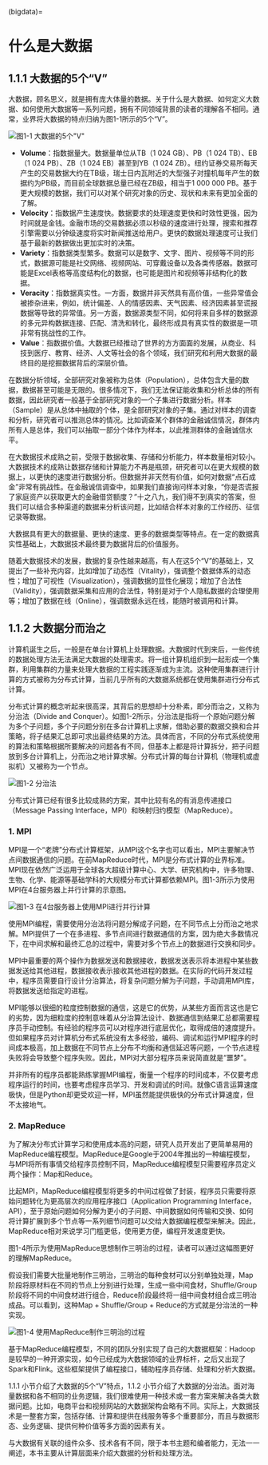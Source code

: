 (bigdata)=
# 什么是大数据

## 1.1.1 大数据的5个“V”

大数据，顾名思义，就是拥有庞大体量的数据。关于什么是大数据、如何定义大数据、如何使用大数据等一系列问题，拥有不同领域背景的读者的理解各不相同。通常，业界将大数据的特点归纳为图1-1所示的5个“V”。

![图1-1 大数据的5个"V"](./img/)

- **Volume**：指数据量大。数据量单位从TB（1 024 GB）、PB（1 024 TB）、EB（1 024 PB）、ZB（1 024 EB）甚至到YB（1 024 ZB）。纽约证券交易所每天产生的交易数据大约在TB级，瑞士日内瓦附近的大型强子对撞机每年产生的数据约为PB级，而目前全球数据总量已经在ZB级，相当于1 000 000 PB。基于更大规模的数据，我们可以对某个研究对象的历史、现状和未来有更加全面的了解。
- **Velocity**：指数据产生速度快。数据要求的处理速度更快和时效性更强，因为时间就是金钱。金融市场的交易数据必须以秒级的速度进行处理，搜索和推荐引擎需要以分钟级速度将实时新闻推送给用户。更快的数据处理速度可让我们基于最新的数据做出更加实时的决策。
- **Variety**：指数据类型繁多。数据可以是数字、文字、图片、视频等不同的形式，数据源可能是社交网络、视频网站、可穿戴设备以及各类传感器。数据可能是Excel表格等高度结构化的数据，也可能是图片和视频等非结构化的数据。
- **Veracity**：指数据真实性。一方面，数据并非天然具有高价值，一些异常值会被掺杂进来，例如，统计偏差、人的情感因素、天气因素、经济因素甚至谎报数据等导致的异常值。另一方面，数据源类型不同，如何将来自多样的数据源的多元异构数据连接、匹配、清洗和转化，最终形成具有真实性的数据是一项非常有挑战性的工作。
- **Value**：指数据价值。大数据已经推动了世界的方方面面的发展，从商业、科技到医疗、教育、经济、人文等社会的各个领域，我们研究和利用大数据的最终目的是挖掘数据背后的深层价值。

在数据分析领域，全部研究对象被称为总体（Population），总体包含大量的数据，数据甚至可能是无限的。很多情况下，我们无法保证能收集和分析总体的所有数据，因此研究者一般基于全部研究对象的一个子集进行数据分析。样本（Sample）是从总体中抽取的个体，是全部研究对象的子集。通过对样本的调查和分析，研究者可以推测总体的情况。比如调查某个群体的金融诚信情况，群体内所有人是总体，我们可以抽取一部分个体作为样本，以此推测群体的金融诚信水平。

在大数据技术成熟之前，受限于数据收集、存储和分析能力，样本数量相对较小。大数据技术的成熟让数据存储和计算能力不再是瓶颈，研究者可以在更大规模的数据上，以更快的速度进行数据分析。但数据并非天然有价值，如何对数据“点石成金”非常有挑战性。在金融诚信调查中，如果我们直接询问样本对象，“你是否谎报了家庭资产以获取更大的金融借贷额度？”十之八九，我们得不到真实的答案，但我们可以结合多种渠道的数据来分析该问题，比如结合样本对象的工作经历、征信记录等数据。

大数据具有更大的数据量、更快的速度、更多的数据类型等特点。在一定的数据真实性基础上，大数据技术最终要为数据背后的价值服务。

随着大数据技术的发展，数据的复杂性越来越高，有人在这5个“V”的基础上，又提出了一些补充内容，比如增加了动态性（Vitality），强调整个数据体系的动态性；增加了可视性（Visualization），强调数据的显性化展现；增加了合法性（Validity），强调数据采集和应用的合法性，特别是对于个人隐私数据的合理使用等；增加了数据在线（Online），强调数据永远在线，能随时被调用和计算。

## 1.1.2 大数据分而治之

计算机诞生之后，一般是在单台计算机上处理数据。大数据时代到来后，一些传统的数据处理方法无法满足大数据的处理需求。将一组计算机组织到一起形成一个集群，利用集群的力量来处理大数据的工程实践逐渐成为主流。这种使用集群进行计算的方式被称为分布式计算，当前几乎所有的大数据系统都在使用集群进行分布式计算。

分布式计算的概念听起来很高深，其背后的思想却十分朴素，即分而治之，又称为分治法（Divide and Conquer）。如图1-2所示，分治法是指将一个原始问题分解为多个子问题，多个子问题分别在多台计算机上求解，借助必要的数据交换和合并策略，将子结果汇总即可求出最终结果的方法。具体而言，不同的分布式系统使用的算法和策略根据所要解决的问题各有不同，但基本上都是将计算拆分，把子问题放到多台计算机上，分而治之地计算求解。分布式计算的每台计算机（物理机或虚拟机）又被称为一个节点。

![图1-2 分治法](./img/divide-conquer.png)

分布式计算已经有很多比较成熟的方案，其中比较有名的有消息传递接口（Message Passing Interface，MPI）和映射归约模型（MapReduce）。

### 1. MPI

MPI是一个“老牌”分布式计算框架，从MPI这个名字也可以看出，MPI主要解决节点间数据通信的问题。在前MapReduce时代，MPI是分布式计算的业界标准。MPI现在依然广泛运用于全球各大超级计算中心、大学、研究机构中，许多物理、生物、化学、能源等基础学科的大规模分布式计算都依赖MPI。图1-3所示为使用MPI在4台服务器上并行计算的示意图。

![图1-3 在4台服务器上使用MPI进行并行计算](./img/mpi.png)

使用MPI编程，需要使用分治法将问题分解成子问题，在不同节点上分而治之地求解。MPI提供了一个在多进程、多节点间进行数据通信的方案，因为绝大多数情况下，在中间求解和最终汇总的过程中，需要对多个节点上的数据进行交换和同步。

MPI中最重要的两个操作为数据发送和数据接收，数据发送表示将本进程中某些数据发送给其他进程，数据接收表示接收其他进程的数据。在实际的代码开发过程中，程序员需要自行设计分治算法，将复杂问题分解为子问题，手动调用MPI库，将数据发送给指定的进程。

MPI能够以很细的粒度控制数据的通信，这是它的优势，从某些方面而言这也是它的劣势，因为细粒度的控制意味着从分治算法设计、数据通信到结果汇总都需要程序员手动控制。有经验的程序员可以对程序进行底层优化，取得成倍的速度提升。但如果程序员对计算机分布式系统没有太多经验，编码、调试和运行MPI程序的时间成本极高，加上数据在不同节点上分布不均衡和通信延迟等问题，一个节点进程失败将会导致整个程序失败。因此，MPI对大部分程序员来说简直就是“噩梦”。

并非所有的程序员都能熟练掌握MPI编程，衡量一个程序的时间成本，不仅要考虑程序运行的时间，也要考虑程序员学习、开发和调试的时间。就像C语言运算速度极快，但是Python却更受欢迎一样，MPI虽然能提供极快的分布式计算速度，但不太接地气。

### 2. MapReduce

为了解决分布式计算学习和使用成本高的问题，研究人员开发出了更简单易用的MapReduce编程模型。MapReduce是Google于2004年推出的一种编程模型，与MPI将所有事情交给程序员控制不同，MapReduce编程模型只需要程序员定义两个操作：Map和Reduce。

比起MPI，MapReduce编程模型将更多的中间过程做了封装，程序员只需要将原始问题转化为更高层次的应用程序接口（Application Programming Interface，API），至于原始问题如何分解为更小的子问题、中间数据如何传输和交换、如何将计算扩展到多个节点等一系列细节问题可以交给大数据编程模型来解决。因此，MapReduce相对来说学习门槛更低，使用更方便，编程开发速度更快。

图1-4所示为使用MapReduce思想制作三明治的过程，读者可以通过这幅图更好的理解MapReduce。

假设我们需要大批量地制作三明治，三明治的每种食材可以分别单独处理，Map阶段将原材料在不同的节点上分别进行处理，生成一些中间食材，Shuffle/Group阶段将不同的中间食材进行组合，Reduce阶段最终将一组中间食材组合成三明治成品。可以看到，这种Map + Shuffle/Group + Reduce的方式就是分治法的一种实现。

![图1-4 使用MapReduce制作三明治的过程](./img/mapreduce-sandwichs.jpeg)

基于MapReduce编程模型，不同的团队分别实现了自己的大数据框架：Hadoop是较早的一种开源实现，如今已经成为大数据领域的业界标杆，之后又出现了Spark和Flink。这些框架提供了编程接口，辅助程序员存储、处理和分析大数据。

1.1.1 小节介绍了大数据的5个“V”特点，1.1.2 小节介绍了大数据的分治法。面对海量数据和各不相同的业务逻辑，我们很难使用一种技术或一套方案来解决各类大数据问题。比如，电商平台和视频网站的大数据架构会略有不同。实际上，大数据技术是一整套方案，包括存储、计算和提供在线服务等多个重要部分，而且与数据形态、业务逻辑、提供何种价值等多方面的因素有关。

与大数据有关联的组件众多、技术各有不同，限于本书主题和编者能力，无法一一阐述，本书主要从计算层面来介绍大数据的分析和处理方法。
